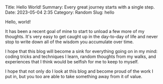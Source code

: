 Title: Hello World!
Summary: Every great journey starts with a single step.
Date: 2023-05-04 2:35
Category: Random
Slug: hello

Hello, world! 

It has been a recent goal of mine to start to unload a few more of my thoughts.
It's very easy to get caught up in the day-to-day of life and never stop to 
write down all of the wisdom you accumulate over time. 

I hope that this blog will become a sink for everything going on in my mind:
coding tricks and techniques I learn, random thoughts from my walks, and 
experiences that I think would be selfish for me to keep to myself.

I hope that not only do I look at this blog and become proud of the work I
put in, but you too are able to take something away from it of value.
